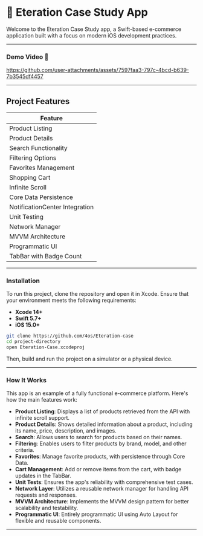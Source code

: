 # 📱 Eteration Case Study App

Welcome to the Eteration Case Study app, a Swift-based e-commerce application built with a focus on modern iOS development practices.

---

### Demo Video 🎥


https://github.com/user-attachments/assets/7597faa3-797c-4bcd-b639-7b3545df4457



---

## Project Features

| **Feature**             |
|--------------------------|
| Product Listing          |
| Product Details          |
| Search Functionality     |
| Filtering Options        |
| Favorites Management     |
| Shopping Cart            |
| Infinite Scroll          |
| Core Data Persistence    |
| NotificationCenter Integration |
| Unit Testing             |
| Network Manager          |
| MVVM Architecture        |
| Programmatic UI          |
| TabBar with Badge Count  | 

--- 

### Installation

To run this project, clone the repository and open it in Xcode. Ensure that your environment meets the following requirements:

- **Xcode 14+**
- **Swift 5.7+**
- **iOS 15.0+**

```bash
git clone https://github.com/4os/Eteration-case
cd project-directory
open Eteration-Case.xcodeproj
```

Then, build and run the project on a simulator or a physical device.

---

### How It Works

This app is an example of a fully functional e-commerce platform. Here's how the main features work:

- **Product Listing**: Displays a list of products retrieved from the API with infinite scroll support.
- **Product Details**: Shows detailed information about a product, including its name, price, description, and images.
- **Search**: Allows users to search for products based on their names.
- **Filtering**: Enables users to filter products by brand, model, and other criteria.
- **Favorites**: Manage favorite products, with persistence through Core Data.
- **Cart Management**: Add or remove items from the cart, with badge updates in the TabBar.
- **Unit Tests**: Ensures the app's reliability with comprehensive test cases.
- **Network Layer**: Utilizes a reusable network manager for handling API requests and responses.
- **MVVM Architecture**: Implements the MVVM design pattern for better scalability and testability.
- **Programmatic UI**: Entirely programmatic UI using Auto Layout for flexible and reusable components.

--- 
